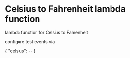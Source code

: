 # Celsius to Fahrenheit lambda function
lambda function for Celsius to Fahrenheit


configure test events via

{
  "celsius": --
}
